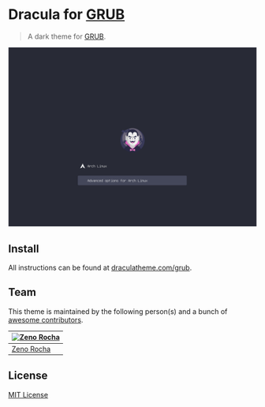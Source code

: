 # Dracula for [GRUB](https://gnu.org/software/grub/)

> A dark theme for [GRUB](https://gnu.org/software/grub/).

![Screenshot](./screenshot.png)

## Install

All instructions can be found at [draculatheme.com/grub](https://draculatheme.com/grub).

## Team

This theme is maintained by the following person(s) and a bunch of [awesome contributors](https://github.com/dracula/grub/graphs/contributors).

[![Zeno Rocha](https://github.com/pspiagicw.png?size=100)](https://github.com/pspiagicw) |
--- |
[Zeno Rocha](https://github.com/pspiagicw) |

## License

[MIT License](./LICENSE)
